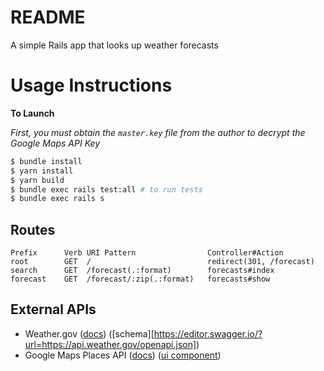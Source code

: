 # README

A simple Rails app that looks up weather forecasts

# Usage Instructions

**To Launch**

_First, you must obtain the `master.key` file from the author to decrypt the Google Maps API Key_

```bash
$ bundle install
$ yarn install
$ yarn build
$ bundle exec rails test:all # to run tests 
$ bundle exec rails s
```

## Routes
```
Prefix      Verb URI Pattern                Controller#Action
root        GET  /                          redirect(301, /forecast)
search      GET  /forecast(.:format)        forecasts#index
forecast    GET  /forecast/:zip(.:format)   forecasts#show
```

## External APIs

- Weather.gov ([docs](https://www.weather.gov/documentation/services-web-api)) ([schema][https://editor.swagger.io/?url=https://api.weather.gov/openapi.json])
- Google Maps Places API ([docs](https://developers.google.com/maps/documentation/places/web-service/autocomplete)) ([ui component](https://github.com/googlemaps/extended-component-library))

<!-- Other relevant links
- https://developers.google.com/maps/documentation/javascript/load-maps-js-api#dynamic-library-import
- https://github.com/googlemaps/js-samples/blob/d0181aedb93364227da417c9d2765784d9333646/dist/samples/place-autocomplete-element/app/index.ts
- https://github.com/googlemaps/extended-component-library
- https://jsfiddle.net/u43pj69g/
- https://github.com/googlemaps/extended-component-library/tree/main/examples/react_sample_app/src
- https://visgl.github.io/react-google-maps/docs
- https://developers.google.com/maps/documentation/javascript/examples/rgm-college-picker
-->



